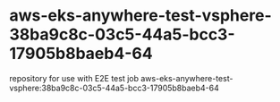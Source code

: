 # aws-eks-anywhere-test-vsphere-38ba9c8c-03c5-44a5-bcc3-17905b8baeb4-64
repository for use with E2E test job aws-eks-anywhere-test-vsphere:38ba9c8c-03c5-44a5-bcc3-17905b8baeb4-64
